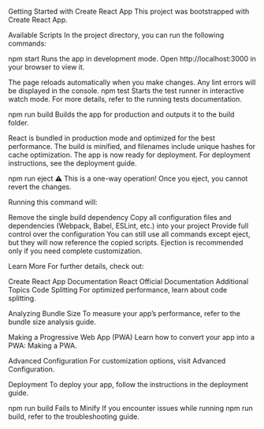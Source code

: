 Getting Started with Create React App
This project was bootstrapped with Create React App.

Available Scripts
In the project directory, you can run the following commands:

npm start
Runs the app in development mode. Open http://localhost:3000 in your browser to view it.

The page reloads automatically when you make changes.
Any lint errors will be displayed in the console.
npm test
Starts the test runner in interactive watch mode.
For more details, refer to the running tests documentation.

npm run build
Builds the app for production and outputs it to the build folder.

React is bundled in production mode and optimized for the best performance.
The build is minified, and filenames include unique hashes for cache optimization.
The app is now ready for deployment.
For deployment instructions, see the deployment guide.

npm run eject
⚠️ This is a one-way operation! Once you eject, you cannot revert the changes.

Running this command will:

Remove the single build dependency
Copy all configuration files and dependencies (Webpack, Babel, ESLint, etc.) into your project
Provide full control over the configuration
You can still use all commands except eject, but they will now reference the copied scripts. Ejection is recommended only if you need complete customization.

Learn More
For further details, check out:

Create React App Documentation
React Official Documentation
Additional Topics
Code Splitting
For optimized performance, learn about code splitting.

Analyzing Bundle Size
To measure your app’s performance, refer to the bundle size analysis guide.

Making a Progressive Web App (PWA)
Learn how to convert your app into a PWA: Making a PWA.

Advanced Configuration
For customization options, visit Advanced Configuration.

Deployment
To deploy your app, follow the instructions in the deployment guide.

npm run build Fails to Minify
If you encounter issues while running npm run build, refer to the troubleshooting guide.

